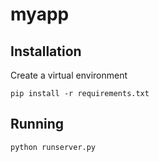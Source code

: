 myapp
=========


Installation
------------
Create a virtual environment

`pip install -r requirements.txt`



Running
-------
`python runserver.py`


